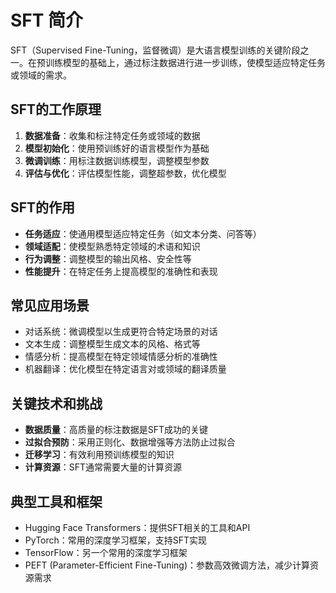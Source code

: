 # SFT 简介

SFT（Supervised Fine-Tuning，监督微调）是大语言模型训练的关键阶段之一。在预训练模型的基础上，通过标注数据进行进一步训练，使模型适应特定任务或领域的需求。

## SFT的工作原理

1. **数据准备**：收集和标注特定任务或领域的数据
2. **模型初始化**：使用预训练好的语言模型作为基础
3. **微调训练**：用标注数据训练模型，调整模型参数
4. **评估与优化**：评估模型性能，调整超参数，优化模型

## SFT的作用

- **任务适应**：使通用模型适应特定任务（如文本分类、问答等）
- **领域适配**：使模型熟悉特定领域的术语和知识
- **行为调整**：调整模型的输出风格、安全性等
- **性能提升**：在特定任务上提高模型的准确性和表现

## 常见应用场景

- 对话系统：微调模型以生成更符合特定场景的对话
- 文本生成：调整模型生成文本的风格、格式等
- 情感分析：提高模型在特定领域情感分析的准确性
- 机器翻译：优化模型在特定语言对或领域的翻译质量

## 关键技术和挑战

- **数据质量**：高质量的标注数据是SFT成功的关键
- **过拟合预防**：采用正则化、数据增强等方法防止过拟合
- **迁移学习**：有效利用预训练模型的知识
- **计算资源**：SFT通常需要大量的计算资源

## 典型工具和框架

- Hugging Face Transformers：提供SFT相关的工具和API
- PyTorch：常用的深度学习框架，支持SFT实现
- TensorFlow：另一个常用的深度学习框架
- PEFT (Parameter-Efficient Fine-Tuning)：参数高效微调方法，减少计算资源需求
